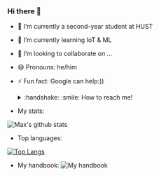 ### Hi there 👋

- 🔭 I’m currently a second-year student at HUST
- 🌱 I’m currently learning IoT & ML
- 👯 I’m looking to collaborate on ...
- 😄 Pronouns: he/him
- ⚡ Fun fact: Google can help:))
 

  <details>
    <summary>:handshake: :smile: How to reach me!
    </summary>
  <br />

  - [Mail](mailto:maxph22112000@gmail.com) 
  - [Facebook](https://www.facebook.com/profile.php?id=100010363235671)
  - [My CV](none.pdf)
  
  </details>


- My stats:

![Max's github stats](https://github-readme-stats.vercel.app/api?username=manhph2211&hide=contribs,issues&show_icons=true&theme=radical)

- Top languages: 

[![Top Langs](https://github-readme-stats.vercel.app/api/top-langs/?username=manhph2211)](https://github.com/anuraghazra/github-readme-stats)

- My handbook:
![My handbook](https://github.com/manhph2211/My-Handbook/?username=manhph2211&repo=github-readme-stats&title_color=fff&icon_color=f9f9f9&text_color=9f9f9f&bg_color=151515)
